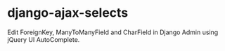 # django-ajax-selects
Edit ForeignKey, ManyToManyField and CharField in Django Admin using jQuery UI AutoComplete.